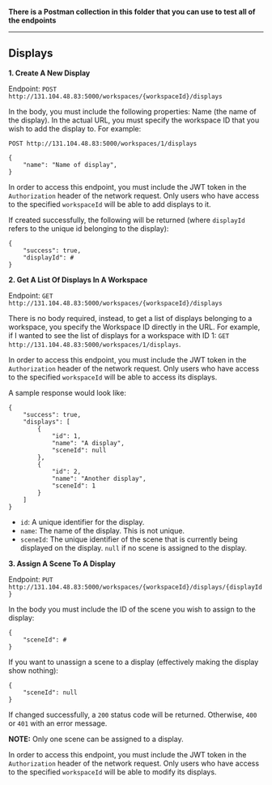 **There is a Postman collection in this folder that you can use to test all of the endpoints**

--------
Displays
--------

**1. Create A New Display**

Endpoint: `POST http://131.104.48.83:5000/workspaces/{workspaceId}/displays`

In the body, you must include the following properties: Name (the name of the display). In the actual URL, you must specify the workspace ID that you wish to add the display to. For example:

`POST http://131.104.48.83:5000/workspaces/1/displays`

```
{
	"name": "Name of display",
}
```

In order to access this endpoint, you must include the JWT token in the `Authorization` header of the network request. Only users who have access to the specified `workspaceId` will be able to add displays to it.

If created successfully, the following will be returned (where `displayId` refers to the unique id belonging to the display):

```
{
	"success": true,
	"displayId": #
}
```
**2. Get A List Of Displays In A Workspace**

Endpoint: `GET http://131.104.48.83:5000/workspaces/{workspaceId}/displays`

There is no body required, instead, to get a list of displays belonging to a workspace, you specify the Workspace ID directly in the URL. For example, if I wanted to see the list of displays for a workspace with ID 1: `GET http://131.104.48.83:5000/workspaces/1/displays`.

In order to access this endpoint, you must include the JWT token in the `Authorization` header of the network request. Only users who have access to the specified `workspaceId` will be able to access its displays.

A sample response would look like:

```
{
    "success": true,
    "displays": [
        {
            "id": 1,
            "name": "A display",
            "sceneId": null
        },
        {
            "id": 2,
            "name": "Another display",
            "sceneId": 1
        }
    ]
}
```

* `id`: A unique identifier for the display.
* `name`: The name of the display. This is not unique.
* `sceneId`: The unique identifier of the scene that is currently being displayed on the display. `null` if no scene is assigned to the display.

**3. Assign A Scene To A Display**

Endpoint: `PUT http://131.104.48.83:5000/workspaces/{workspaceId}/displays/{displayId}`

In the body you must include the ID of the scene you wish to assign to the display:

```
{
    "sceneId": #
}
```

If you want to unassign a scene to a display (effectively making the display show nothing):

```
{
    "sceneId": null
}
```

If changed successfully, a `200` status code will be returned. Otherwise, `400` or `401` with an error message.

**NOTE:** Only one scene can be assigned to a display.

In order to access this endpoint, you must include the JWT token in the `Authorization` header of the network request. Only users who have access to the specified `workspaceId` will be able to modify its displays.

